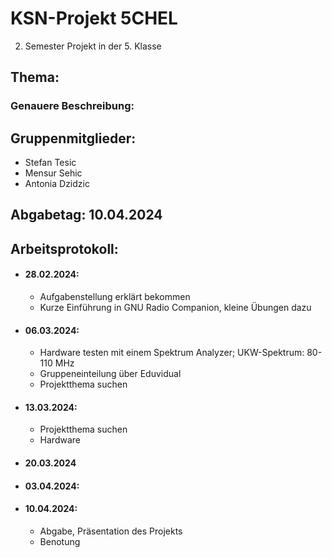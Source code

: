 # KSN-Projekt 5CHEL
2. Semester Projekt in der 5. Klasse

## Thema:
### Genauere Beschreibung: 
## Gruppenmitglieder: 
- Stefan Tesic
- Mensur Sehic
- Antonia Dzidzic
## Abgabetag: 10.04.2024


## Arbeitsprotokoll:
- #### 28.02.2024:
    - Aufgabenstellung erklärt bekommen
    - Kurze Einführung in GNU Radio Companion, kleine Übungen dazu
- #### 06.03.2024:
    - Hardware testen mit einem Spektrum Analyzer; UKW-Spektrum: 80-110 MHz
    - Gruppeneinteilung über Eduvidual
    - Projektthema suchen
- #### 13.03.2024:
    - Projektthema suchen
    - Hardware
- #### 20.03.2024
- #### 03.04.2024:
- #### 10.04.2024:
    - Abgabe, Präsentation des Projekts
    - Benotung 

